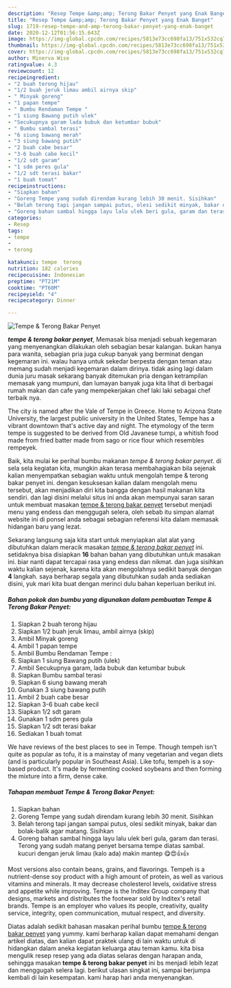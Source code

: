 ```yaml
---
description: "Resep Tempe &amp;amp; Terong Bakar Penyet yang Enak Banget"
title: "Resep Tempe &amp;amp; Terong Bakar Penyet yang Enak Banget"
slug: 1719-resep-tempe-and-amp-terong-bakar-penyet-yang-enak-banget
date: 2020-12-12T01:56:15.643Z
image: https://img-global.cpcdn.com/recipes/5813e73cc698fa13/751x532cq70/tempe-terong-bakar-penyet-foto-resep-utama.jpg
thumbnail: https://img-global.cpcdn.com/recipes/5813e73cc698fa13/751x532cq70/tempe-terong-bakar-penyet-foto-resep-utama.jpg
cover: https://img-global.cpcdn.com/recipes/5813e73cc698fa13/751x532cq70/tempe-terong-bakar-penyet-foto-resep-utama.jpg
author: Minerva Wise
ratingvalue: 4.3
reviewcount: 12
recipeingredient:
- "2 buah terong hijau"
- "1/2 buah jeruk limau ambil airnya skip"
- " Minyak goreng"
- "1 papan tempe"
- " Bumbu Rendaman Tempe "
- "1 siung Bawang putih ulek"
- "Secukupnya garam lada bubuk dan ketumbar bubuk"
- " Bumbu sambal terasi"
- "6 siung bawang merah"
- "3 siung bawang putih"
- "2 buah cabe besar"
- "3-6 buah cabe kecil"
- "1/2 sdt garam"
- "1 sdm peres gula"
- "1/2 sdt terasi bakar"
- "1 buah tomat"
recipeinstructions:
- "Siapkan bahan"
- "Goreng Tempe yang sudah direndam kurang lebih 30 menit. Sisihkan"
- "Belah terong tapi jangan sampai putus, olesi sedikit minyak, bakar dan bolak-balik agar matang. Sisihkan"
- "Goreng bahan sambal hingga layu lalu ulek beri gula, garam dan terasi. Terong yang sudah matang penyet bersama tempe diatas sambal. kucuri dengan jeruk limau (kalo ada) makin mantep 😋😍👍👍"
categories:
- Resep
tags:
- tempe
- 
- terong

katakunci: tempe  terong 
nutrition: 182 calories
recipecuisine: Indonesian
preptime: "PT21M"
cooktime: "PT60M"
recipeyield: "4"
recipecategory: Dinner

---
```



![Tempe &amp; Terong Bakar Penyet](https://img-global.cpcdn.com/recipes/5813e73cc698fa13/751x532cq70/tempe-terong-bakar-penyet-foto-resep-utama.jpg)

<b><i>tempe &amp; terong bakar penyet</i></b>, Memasak bisa menjadi sebuah kegemaran yang menyenangkan dilakukan oleh sebagian besar kalangan. bukan hanya para wanita, sebagian pria juga cukup banyak yang berminat dengan kegemaran ini. walau hanya untuk sekedar berpesta dengan teman atau memang sudah menjadi kegemaran dalam dirinya. tidak asing lagi dalam dunia juru masak sekarang banyak ditemukan pria dengan ketrampilan memasak yang mumpuni, dan lumayan banyak juga kita lihat di berbagai rumah makan dan cafe yang mempekerjakan chef laki laki sebagai chef terbaik nya.

The city is named after the Vale of Tempe in Greece. Home to Arizona State University, the largest public university in the United States, Tempe has a vibrant downtown that&#39;s active day and night. The etymology of the term tempe is suggested to be derived from Old Javanese tumpi, a whitish food made from fried batter made from sago or rice flour which resembles rempeyek.

Baik, kita mulai ke perihal bumbu makanan <i>tempe &amp; terong bakar penyet</i>. di sela sela kegiatan kita, mungkin akan terasa membahagiakan bila sejenak kalian menyempatkan sebagian waktu untuk mengolah tempe &amp; terong bakar penyet ini. dengan kesuksesan kalian dalam mengolah menu tersebut, akan menjadikan diri kita bangga dengan hasil makanan kita sendiri. dan lagi disini melalui situs ini anda akan mempunyai saran saran untuk membuat masakan <u>tempe &amp; terong bakar penyet</u> tersebut menjadi menu yang endess dan menggugah selera, oleh sebab itu simpan alamat website ini di ponsel anda sebagai sebagian referensi kita dalam memasak hidangan baru yang lezat.


Sekarang langsung saja kita start untuk menyiapkan alat alat yang dibutuhkan dalam meracik masakan <u><i>tempe &amp; terong bakar penyet</i></u> ini. setidaknya bisa disiapkan <b>16</b> bahan bahan yang dibutuhkan untuk masakan ini. biar nanti dapat tercapai rasa yang endess dan nikmat. dan juga sisihkan waktu kalian sejenak, karena kita akan mengolahnya sedikit banyak dengan <b>4</b> langkah. saya berharap segala yang dibutuhkan sudah anda sediakan disini, yuk mari kita buat dengan merinci dulu bahan keperluan berikut ini.

<!--inarticleads1-->

##### Bahan pokok dan bumbu yang digunakan dalam pembuatan Tempe &amp; Terong Bakar Penyet:

1. Siapkan 2 buah terong hijau
1. Siapkan 1/2 buah jeruk limau, ambil airnya (skip)
1. Ambil  Minyak goreng
1. Ambil 1 papan tempe
1. Ambil  Bumbu Rendaman Tempe :
1. Siapkan 1 siung Bawang putih (ulek)
1. Ambil Secukupnya garam, lada bubuk dan ketumbar bubuk
1. Siapkan  Bumbu sambal terasi
1. Siapkan 6 siung bawang merah
1. Gunakan 3 siung bawang putih
1. Ambil 2 buah cabe besar
1. Siapkan 3-6 buah cabe kecil
1. Siapkan 1/2 sdt garam
1. Gunakan 1 sdm peres gula
1. Siapkan 1/2 sdt terasi bakar
1. Sediakan 1 buah tomat


We have reviews of the best places to see in Tempe. Though tempeh isn&#39;t quite as popular as tofu, it is a mainstay of many vegetarian and vegan diets (and is particularly popular in Southeast Asia). Like tofu, tempeh is a soy-based product. It&#39;s made by fermenting cooked soybeans and then forming the mixture into a firm, dense cake. 

<!--inarticleads2-->

##### Tahapan membuat Tempe &amp; Terong Bakar Penyet:

1. Siapkan bahan
1. Goreng Tempe yang sudah direndam kurang lebih 30 menit. Sisihkan
1. Belah terong tapi jangan sampai putus, olesi sedikit minyak, bakar dan bolak-balik agar matang. Sisihkan
1. Goreng bahan sambal hingga layu lalu ulek beri gula, garam dan terasi. Terong yang sudah matang penyet bersama tempe diatas sambal. kucuri dengan jeruk limau (kalo ada) makin mantep 😋😍👍👍


Most versions also contain beans, grains, and flavorings. Tempeh is a nutrient-dense soy product with a high amount of protein, as well as various vitamins and minerals. It may decrease cholesterol levels, oxidative stress and appetite while improving. Tempe is the Inditex Group company that designs, markets and distributes the footwear sold by Inditex&#39;s retail brands. Tempe is an employer who values its people, creativity, quality service, integrity, open communication, mutual respect, and diversity. 

Diatas adalah sedikit bahasan masakan perihal bumbu <u>tempe &amp; terong bakar penyet</u> yang yummy. kami berharap kalian dapat memahami dengan artikel diatas, dan kalian dapat praktek ulang di lain waktu untuk di hidangkan dalam aneka kegiatan keluarga atau teman kamu. kita bisa mengulik resep resep yang ada diatas selaras dengan harapan anda, sehingga masakan <b>tempe &amp; terong bakar penyet</b> ini bs menjadi lebih lezat dan menggugah selera lagi. berikut ulasan singkat ini, sampai berjumpa kembali di lain kesempatan. kami harap hari anda menyenangkan.
